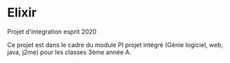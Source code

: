 # Elixir
Projet d'integration esprit 2020

Ce projet est dans le cadre du module PI projet intégré (Génie logiciel, web, java, j2me) pour les classes 3ème année A.
